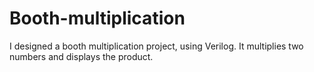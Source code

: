 # Booth-multiplication
I designed a booth multiplication project, using Verilog. It multiplies two numbers and displays the product.
